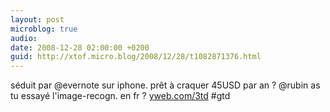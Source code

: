 ```yaml
---
layout: post
microblog: true
audio: 
date: 2008-12-28 02:00:00 +0200
guid: http://xtof.micro.blog/2008/12/28/t1082871376.html
---
```

séduit par @evernote sur iphone. prêt à craquer 45USD par an ? @rubin as tu essayé l'image-recogn. en fr ? [yweb.com/3td](http://yweb.com/3td) #gtd
